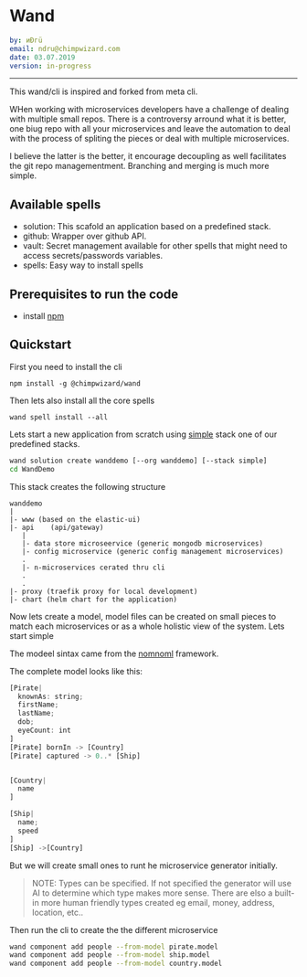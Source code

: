 # Wand

```yaml
by: иÐгü
email: ndru@chimpwizard.com
date: 03.07.2019
version: in-progress
```

---

This wand/cli is inspired and forked from meta cli.

WHen working with microservices developers have a challenge of dealing with multiple small repos. There is a controversy arround what it is better, one biug repo with all your microservices and leave the automation to deal with the process of spliting the pieces or deal with multiple microservices.

I believe the latter is the better, it encourage decoupling as well facilitates the git repo managementment. Branching and merging is much more simple.

## Available spells

- solution: This scafold an application based on a predefined stack.
- github: Wrapper over github API.
- vault: Secret management available for other spells that might need to access secrets/passwords variables.
- spells: Easy way to install spells

## Prerequisites to run the code

- install [npm](https://docs.npmjs.com/getting-started/what-is-npm)

## Quickstart

First you need to install the cli

```shell
npm install -g @chimpwizard/wand
```

Then lets also install all the core spells

```shell
wand spell install --all
```

Lets start a new application from scratch using [simple](https://github.com/chimpwizard-stacks-simple) stack one of our predefined stacks.

```sh
wand solution create wanddemo [--org wanddemo] [--stack simple]
cd WandDemo
```

This stack creates the following structure

```schetch
wanddemo
|
|- www (based on the elastic-ui)
|- api    (api/gateway)
   |
   |- data store microseervice (generic mongodb microservices)
   |- config microservice (generic config management microservices)
   .
   |- n-microservices cerated thru cli
   .
   .
|- proxy (traefik proxy for local development)
|- chart (helm chart for the application)

```

Now lets create a model, model files can be created on small pieces to match each microservices or as a whole holistic view of the system. Lets start simple

The modeel sintax came from the [nomnoml](http://nomnoml.com) framework.

The complete model looks like this:

```js
[Pirate|
  knownAs: string;
  firstName;
  lastName;
  dob;
  eyeCount: int
]
[Pirate] bornIn -> [Country]
[Pirate] captured -> 0..* [Ship]


[Country|
  name
]

[Ship|
  name;
  speed
]
[Ship] ->[Country]
```

But we will create small ones to runt he microservice generator initially.

> NOTE: Types can be specified. If not specified the generator will use AI to determine which type makes more sense. There are elso a built-in more human friendly types created eg email, money, address, location, etc..

Then run the cli to create the the different microservice

```sh
wand component add people --from-model pirate.model
wand component add people --from-model ship.model
wand component add people --from-model country.model
```
